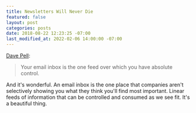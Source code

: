 ```yaml
---
title: Newsletters Will Never Die
featured: false
layout: post
categories: posts
date: 2018-08-22 12:23:25 -07:00
last_modified_at: 2022-02-06 14:00:00 -07:00
---
```


[Dave Pell](https://medium.com/@davepell/newsletters-are-immortal-9887b1a5dc6a):

> Your email inbox is the one feed over which you have absolute control.

And it's wonderful. An email inbox is the one place that companies aren't selectively showing you what they think you'll find most important. Linear feeds of information that can be controlled and consumed as we see fit. It's a beautiful thing.

